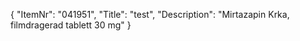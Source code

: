 {
  "ItemNr": "041951",
  "Title": "test",
  "Description": "Mirtazapin Krka, filmdragerad tablett 30 mg"
}
